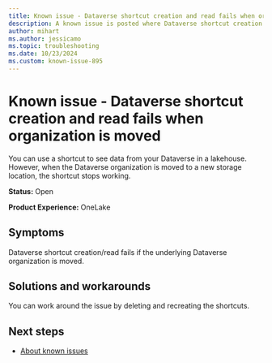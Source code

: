 ```yaml
---
title: Known issue - Dataverse shortcut creation and read fails when organization is moved
description: A known issue is posted where Dataverse shortcut creation and read fails when organization is moved.
author: mihart
ms.author: jessicamo
ms.topic: troubleshooting  
ms.date: 10/23/2024
ms.custom: known-issue-895
---
```


# Known issue - Dataverse shortcut creation and read fails when organization is moved

You can use a shortcut to see data from your Dataverse in a lakehouse. However, when the Dataverse organization is moved to a new storage location, the shortcut stops working.

**Status:** Open

**Product Experience:** OneLake

## Symptoms

Dataverse shortcut creation/read fails if the underlying Dataverse organization is moved.

## Solutions and workarounds

You can work around the issue by deleting and recreating the shortcuts.

## Next steps

- [About known issues](https://support.fabric.microsoft.com/known-issues)
